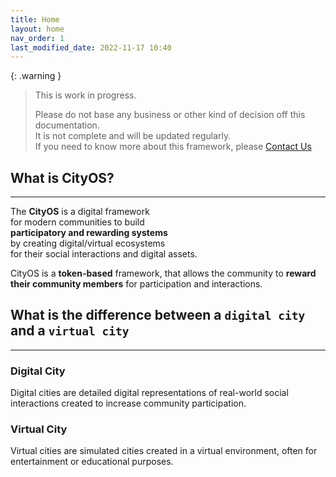 ```yaml
---
title: Home
layout: home
nav_order: 1
last_modified_date: 2022-11-17 10:40
---
```


{: .warning }
>This is work in progress.
>
>Please do not base any business or other kind of decision off this documentation.   
>It is not complete and will be updated regularly.  
>If you need to know more about this framework, please [Contact Us]

## What is CityOS?

----------------

The **CityOS** is a digital framework    
for modern communities to build     
**participatory and rewarding systems**   
by creating digital/virtual ecosystems   
for their social interactions and digital assets.


CityOS is a **token-based** framework, that allows the community to **reward their community members** for participation and interactions.


## What is the difference between a `digital city` and a `virtual city`

------------------

### Digital City

Digital cities are detailed digital representations of real-world social interactions created to increase community participation.

### Virtual City

Virtual cities are simulated cities created in a virtual environment, often for entertainment or educational purposes.

[Contact Us]: /pages/contact.html "Contact Us"
